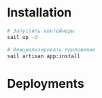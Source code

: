 # Installation

```bash
# Запустить контейнеры
sail up -d

# Инициализировать приложение
sail artisan app:install
```

# Deployments
